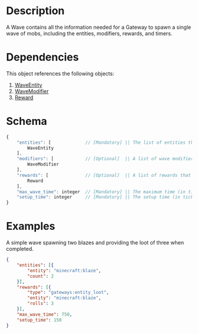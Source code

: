 # Description
A Wave contains all the information needed for a Gateway to spawn a single wave of mobs, including the entities, modifiers, rewards, and timers.

# Dependencies
This object references the following objects:
1. [WaveEntity](./WaveEntity.md)
2. [WaveModifier](./WaveModifier.md)
3. [Reward](./Reward.md)

# Schema
```js
{
    "entities": [             // [Mandatory] || The list of entities that will be spawned as part of this wave. May not be empty.
        WaveEntity
    ],              
    "modifiers": [            // [Optional]  || A list of wave modifiers to be applied to all spawned entities.
        WaveModifier
    ],
    "rewards": [              // [Optional]  || A list of rewards that will be provided when this wave is completed.
        Reward
    ],
    "max_wave_time": integer  // [Mandatory] || The maximum time (in ticks) that a player may take to complete this wave.
    "setup_time": integer     // [Mandatory] || The setup time (in ticks) before this wave begins, after the last wave was completed.
}
```

# Examples
A simple wave spawning two blazes and providing the loot of three when completed.
```json
{
    "entities": [{
        "entity": "minecraft:blaze",
        "count": 2
    }],
    "rewards": [{
        "type": "gateways:entity_loot",
        "entity": "minecraft:blaze",
        "rolls": 3
    }],
    "max_wave_time": 750,
    "setup_time": 150
}
```